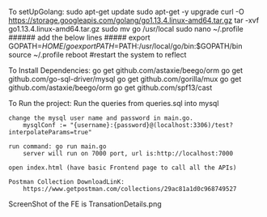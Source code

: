To setUpGolang:
    sudo apt-get update
    sudo apt-get -y upgrade
    curl -O https://storage.googleapis.com/golang/go1.13.4.linux-amd64.tar.gz
    tar -xvf go1.13.4.linux-amd64.tar.gz
    sudo mv go /usr/local
    sudo nano ~/.profile
    ###### add the below lines #####
    export GOPATH=$HOME/go
    export PATH=$PATH:/usr/local/go/bin:$GOPATH/bin
    source ~/.profile
    reboot #restart the system to reflect

To Install Dependencies:
    go get github.com/astaxie/beego/orm
    go get github.com/go-sql-driver/mysql
    go get github.com/gorilla/mux
    go get github.com/astaxie/beego/orm
    go get github.com/spf13/cast

To Run the project:
    Run the queries from queries.sql into mysql

    change the mysql user name and password in main.go.
        mysqlConf := "{username}:{password}@(localhost:3306)/test?interpolateParams=true"
    
    run command: go run main.go
        server will run on 7000 port, url is:http://localhost:7000
    
    open index.html (have basic Frontend page to call all the APIs)

    Postman Collection DownloadLinK:
        https://www.getpostman.com/collections/29ac81a1d0c968749527


ScreenShot of the FE is TransationDetails.png